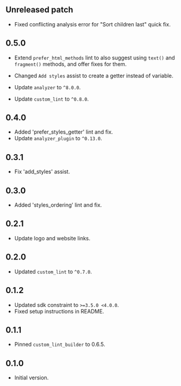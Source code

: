 ## Unreleased patch

- Fixed conflicting analysis error for "Sort children last" quick fix.

## 0.5.0

- Extend `prefer_html_methods` lint to also suggest using `text()` and `fragment()` methods, and offer fixes for them.
- Changed `Add styles` assist to create a getter instead of variable.

- Update `analyzer` to `^8.0.0`.
- Update `custom_lint` to `^0.8.0`.

## 0.4.0

- Added 'prefer_styles_getter' lint and fix.
- Update `analyzer_plugin` to `^0.13.0`.

## 0.3.1

- Fix 'add_styles' assist.

## 0.3.0

- Added 'styles_ordering' lint and fix.

## 0.2.1

- Update logo and website links.

## 0.2.0

- Updated `custom_lint` to `^0.7.0`.

## 0.1.2

- Updated sdk constraint to `>=3.5.0 <4.0.0`.
- Fixed setup instructions in README.

## 0.1.1

- Pinned `custom_lint_builder` to 0.6.5.

## 0.1.0

- Initial version.
